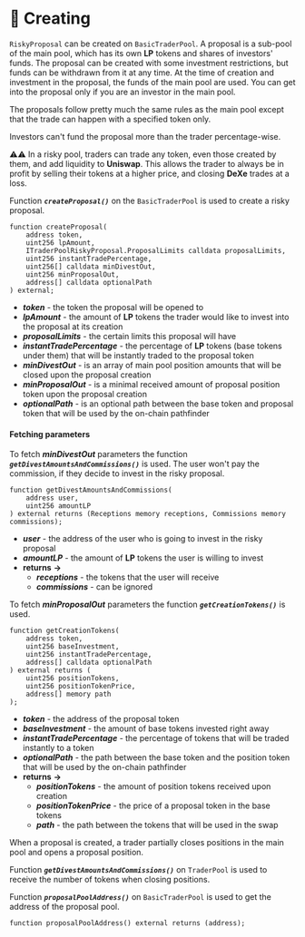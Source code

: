 # 🌟 Creating

`RiskyProposal` can be created on `BasicTraderPool`. A proposal is a sub-pool of the main pool, which has its own **LP** tokens and shares of investors' funds. The proposal can be created with some investment restrictions, but funds can be withdrawn from it at any time. At the time of creation and investment in the proposal, the funds of the main pool are used. You can get into the proposal only if you are an investor in the main pool.

The proposals follow pretty much the same rules as the main pool except that the trade can happen with a specified token only.

Investors can't fund the proposal more than the trader percentage-wise.

⚠️⚠️ In a risky pool, traders can trade any token, even those created by them, and add liquidity to **Uniswap**. This allows the trader to always be in profit by selling their tokens at a higher price, and closing **DeXe** trades at a loss.

Function ***`createProposal()`*** on the `BasicTraderPool` is used to create a risky proposal.

```solidity
function createProposal(
    address token,
    uint256 lpAmount,
    ITraderPoolRiskyProposal.ProposalLimits calldata proposalLimits,
    uint256 instantTradePercentage,
    uint256[] calldata minDivestOut,
    uint256 minProposalOut,
    address[] calldata optionalPath
) external;
```
- ***token*** - the token the proposal will be opened to
- ***lpAmount*** - the amount of **LP** tokens the trader would like to invest into the proposal at its creation
- ***proposalLimits*** - the certain limits this proposal will have
- ***instantTradePercentage*** - the percentage of **LP** tokens (base tokens under them) that will be instantly traded to the proposal token
- ***minDivestOut*** - is an array of main pool position amounts that will be closed upon the proposal creation
- ***minProposalOut*** - is a minimal received amount of proposal position token upon the proposal creation
- ***optionalPath*** - is an optional path between the base token and proposal token that will be used by the on-chain pathfinder

#### Fetching parameters

To fetch ***minDivestOut*** parameters the function ***`getDivestAmountsAndCommissions()`*** is used. The user won't pay the commission, if they decide to invest in the risky proposal.

```solidity
function getDivestAmountsAndCommissions(
    address user,
    uint256 amountLP
) external returns (Receptions memory receptions, Commissions memory commissions);
```
- ***user*** -  the address of the user who is going to invest in the risky proposal
- ***amountLP*** - the amount of **LP** tokens the user is willing to invest
- **returns** **->**
    - ***receptions***  - the tokens that the user will receive
    - ***commissions*** - can be ignored

To fetch ***minProposalOut*** parameters the function ***`getCreationTokens()`*** is used.

```solidity
function getCreationTokens(
    address token,
    uint256 baseInvestment,
    uint256 instantTradePercentage,
    address[] calldata optionalPath
) external returns (
    uint256 positionTokens, 
    uint256 positionTokenPrice, 
    address[] memory path
);
```
- ***token*** - the address of the proposal token
- ***baseInvestment*** - the amount of base tokens invested right away
- ***instantTradePercentage*** - the percentage of tokens that will be traded instantly to a token
- ***optionalPath*** - the path between the base token and the position token that will be used by the on-chain pathfinder
- **returns** **->** 
    - ***positionTokens*** - the amount of position tokens received upon creation
    - ***positionTokenPrice*** - the price of a proposal token in the base tokens
    - ***path*** - the path between the tokens that will be used in the swap

When a proposal is created, a trader partially closes positions in the main pool and opens a proposal position.

Function ***`getDivestAmountsAndCommissions()`*** on `TraderPool` is used to receive the number of tokens when closing positions.

Function ***`proposalPoolAddress()`*** on `BasicTraderPool` is used to get the address of the proposal pool.

```solidity
function proposalPoolAddress() external returns (address);
```
